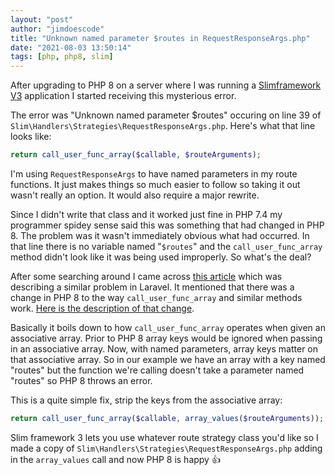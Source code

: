 ```yaml
---
layout: "post"
author: "jimdoescode"
title: "Unknown named parameter $routes in RequestResponseArgs.php"
date: "2021-08-03 13:50:14"
tags: [php, php8, slim]
---
```


After upgrading to PHP 8 on a server where I was running a [Slimframework V3](https://www.slimframework.com/docs/v3/) application I started receiving this mysterious error.

The error was "Unknown named parameter $routes" occuring on line 39 of `Slim\Handlers\Strategies\RequestResponseArgs.php`. Here's what that line looks like:
```php
return call_user_func_array($callable, $routeArguments);
```

I'm using `RequestResponseArgs` to have named parameters in my route functions. It just makes things so much easier to follow so taking it out wasn't really an option. It would also require a major rewrite.

Since I didn't write that class and it worked just fine in PHP 7.4 my programmer spidey sense said this was something that had changed in PHP 8. The problem was it wasn't immediately obvious what had occurred. In that line there is no variable named "`$routes`" and the `call_user_func_array` method didn't look like it was being used improperly. So what's the deal?

After some searching around I came across [this article](https://chrislloyd.co/fixing-laravel-php-8-error-unknown-named-parameter-error/) which was describing a similar problem in Laravel. It mentioned that there was a change in PHP 8 to the way `call_user_func_array` and similar methods work. [Here is the description of that change](https://wiki.php.net/rfc/named_params#call_user_func_and_friends). 

Basically it boils down to how `call_user_func_array` operates when given an associative array. Prior to PHP 8 array keys would be ignored when passing in an associative array. Now, with named parameters, array keys matter on that associative array. So in our example we have an array with a key named "routes" but the function we're calling doesn't take a parameter named "routes" so PHP 8 throws an error. 

This is a quite simple fix, strip the keys from the associative array:
```php
return call_user_func_array($callable, array_values($routeArguments));
```   

Slim framework 3 lets you use whatever route strategy class you'd like so I made a copy of `Slim\Handlers\Strategies\RequestResponseArgs.php` adding in the `array_values` call and now PHP 8 is happy 👍 
